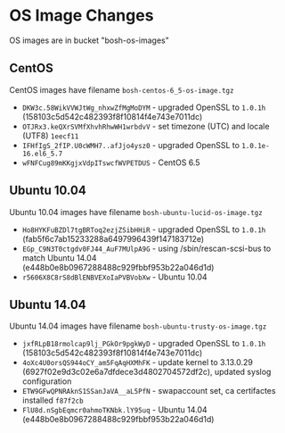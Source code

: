 # OS Image Changes

OS images are in bucket "bosh-os-images"

## CentOS

CentOS images have filename `bosh-centos-6_5-os-image.tgz`

* `DKW3c.58WikVVWJtWg_nhxwZfMgMoDYM` - upgraded OpenSSL to `1.0.1h` (158103c5d542c482393f8f10814f4e743e7011dc)
* `OTJRx3.keQXrSVMfXhvhRhwWH1wrbdvV` - set timezone (UTC) and locale (UTF8) `1eecf11`
* `IFHfIgS_2fIP.U0cWMH7..afJjo4ysz0` - upgraded OpenSSL to `1.0.1e-16.el6_5.7`
* `wFNFCug89mKKgjxVdpITswcfWVPETDUS` - CentOS 6.5

## Ubuntu 10.04

Ubuntu 10.04 images have filename `bosh-ubuntu-lucid-os-image.tgz`

* `Ho8HYKFuBZDl7tgBRToq2ezjZSibHHiR` - upgraded OpenSSL to `1.0.1h` (fab5f6c7ab15233288a6497996439f147183712e)
* `EGp_C9N3T0ctgdv0FJ44_AuF7MUlpA9G` - using /sbin/rescan-scsi-bus to match Ubuntu 14.04 (e448b0e8b0967288488c929fbbf953b22a046d1d)
* `r5606X8C8rS8dBlENBVEXoIaPVBVobXw` - Ubuntu 10.04

## Ubuntu 14.04

Ubuntu 14.04 images have filename `bosh-ubuntu-trusty-os-image.tgz`

* `jxfRLpB18rmolcap9lj_PGkOr9pgkWyD` - upgraded OpenSSL to `1.0.1h` (158103c5d542c482393f8f10814f4e743e7011dc)
* `4oXc4U0orsQS944oCY_am5FqAqHXMhFK` - update kernel to 3.13.0.29 (6927f02e9d3c02e6a7dfdece3d4802704572df2c), updated syslog configuration
* `ETW9GFwQPNRAknS1SSanJaVA__aL5PfN` - swapaccount set, ca certifactes installed `f87f2cb`
* `FlU8d.nSgbEqmcr0ahmoTKNbk.lY95uq` - Ubuntu 14.04 (e448b0e8b0967288488c929fbbf953b22a046d1d)
